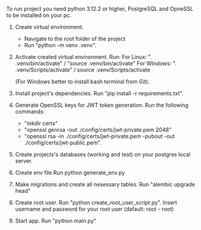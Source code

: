 To run project you need python 3.12.2 or higher, PostgreSQL and OpneSSL to be installed on your pc.

1. Create virtual environment.
   - Navigate to the root folder of the project
   - Run "python -m venv .venv".

2. Activate created virtual environment.
   Run:
   For Linux:
   ". .venv/bin/activate" / "source .venv/bin/activate"
   For WIndows:
   ". .venv/Scripts/activate" / source .venv/Scripts/activate

   (For Windows better to install bash terminal from Git).

3. Install project's dependencies.
   Run "pip install -r requirements.txt".

4. Generate OpenSSL keys for JWT token generation.
   Run the following commands:

   - "mkdir certs"
   - "openssl genrsa -out ./config/certs/jwt-private.pem 2048"
   - "openssl rsa -in ./config/certs/jwt-private.pem -pubout -out ./config/certs/jwt-public.pem".

5. Create projects's databases (working and test) on your postgres local server.

6. Create env file
   Run python generate_env.py

7. Make migrations and create all nesessary tables.
   Run "alembic upgrade head"

8. Create root user.
   Run "python create_root_user_script.py".
   Insert username and password for your root user (dafault: root - root)

9. Start app.
   Run "python main.py"
